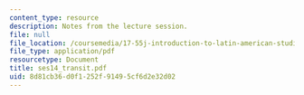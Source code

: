 ```yaml
---
content_type: resource
description: Notes from the lecture session.
file: null
file_location: /coursemedia/17-55j-introduction-to-latin-american-studies-fall-2006/8d81cb36d0f1252f91495cf6d2e32d02_ses14_transit.pdf
file_type: application/pdf
resourcetype: Document
title: ses14_transit.pdf
uid: 8d81cb36-d0f1-252f-9149-5cf6d2e32d02
---
```

